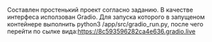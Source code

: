 Составлен простенький проект согласно заданию. 
В качестве интерфеса исползован Gradio. 
Для запуска которого в запущеном контейнере выполнить python3 /app/src/gradio_run.py,
после чего перейти по сылке вида:https://8c593596282ca4e636.gradio.live
